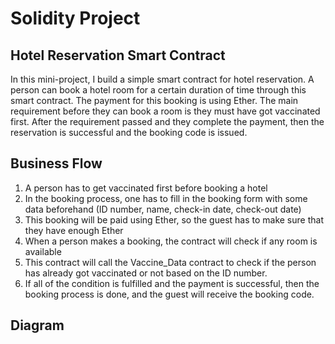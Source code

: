 Solidity Project
================

Hotel Reservation Smart Contract
--------------------------------

In this mini-project, I build a simple smart contract for hotel reservation.
A person can book a hotel room for a certain duration of time through this smart contract. 
The payment for this booking is using Ether.
The main requirement before they can book a room is they must have got vaccinated first. 
After the requirement passed and they complete the payment, then the reservation is successful and the booking code is issued.


Business Flow
-------------
1. A person has to get vaccinated first before booking a hotel
2. In the booking process, one has to fill in the booking form with some data beforehand (ID number, name, check-in date, check-out date)
3. This booking will be paid using Ether, so the guest has to make sure that they have enough Ether
4. When a person makes a booking, the contract will check if any room is available 
5. This contract will call the Vaccine_Data contract to check if the person has already got vaccinated or not based on the ID number.
6. If all of the condition is fulfilled and the payment is successful, then the booking process is done, and the guest will receive the booking code.


Diagram
-------
